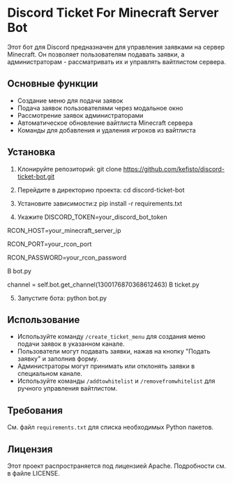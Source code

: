 # Discord Ticket For Minecraft Server Bot

Этот бот для Discord предназначен для управления заявками на сервер Minecraft. Он позволяет пользователям подавать заявки, а администраторам - рассматривать их и управлять вайтлистом сервера.

## Основные функции

- Создание меню для подачи заявок
- Подача заявок пользователями через модальное окно
- Рассмотрение заявок администраторами
- Автоматическое обновление вайтлиста Minecraft сервера
- Команды для добавления и удаления игроков из вайтлиста

## Установка

1. Клонируйте репозиторий:
  git clone https://github.com/kefisto/discord-ticket-bot.git

2. Перейдите в директорию проекта:
   cd discord-ticket-bot

3. Установите зависимости:z
   pip install -r requirements.txt

4. Укажите 
DISCORD_TOKEN=your_discord_bot_token

RCON_HOST=your_minecraft_server_ip

RCON_PORT=your_rcon_port

RCON_PASSWORD=your_rcon_password

В bot.py

channel = self.bot.get_channel(1300176870368612463)
    В ticket.py

5. Запустите бота:
    python bot.py

## Использование

- Используйте команду `/create_ticket_menu` для создания меню подачи заявок в указанном канале.
- Пользователи могут подавать заявки, нажав на кнопку "Подать заявку" и заполнив форму.
- Администраторы могут принимать или отклонять заявки в специальном канале.
- Используйте команды `/addtowhitelist` и `/removefromwhitelist` для ручного управления вайтлистом.

## Требования

См. файл `requirements.txt` для списка необходимых Python пакетов.

## Лицензия

Этот проект распространяется под лицензией Apache. Подробности см. в файле LICENSE.
